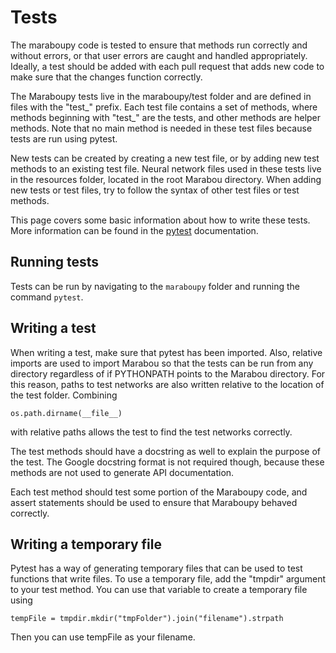 # Tests

The maraboupy code is tested to ensure that methods run correctly and without errors, or that user
errors are caught and handled appropriately. Ideally, a test should be added with each pull request
that adds new code to make sure that the changes function correctly.

The Maraboupy tests live in the maraboupy/test folder and are
defined in files with the "test_" prefix. Each test file contains a set of methods, where methods
beginning with "test_" are the tests, and other methods are helper methods. Note that no main method is
needed in these test files because tests are run using pytest.

New tests can be created by creating a new test file, or by adding new test methods to an existing test
file. Neural network files used in these tests live in the resources folder, located in the root Marabou
directory. When adding new tests or test files, try to follow the syntax of other test files or test methods.

This page covers some basic information about how to write these tests. More information can be found in the
[pytest](https://docs.pytest.org/en/stable/) documentation.

## Running tests

Tests can be run by navigating to the `maraboupy` folder and running the command `pytest`.

## Writing a test
When writing a test, make sure that pytest has been imported. Also, relative imports are used to import Marabou
so that the tests can be run from any directory regardless of if PYTHONPATH points to the Marabou directory.
For this reason, paths to test networks are also written relative to the location of the test folder. Combining
```
os.path.dirname(__file__)
```
with relative paths allows the test to find the test networks correctly.

The test methods should have a docstring as well to explain the purpose of the test. The Google docstring
format is not required though, because these methods are not used to generate API documentation.

Each test method should test some portion of the Maraboupy code, and assert statements should be used to
ensure that Maraboupy behaved correctly.

## Writing a temporary file
Pytest has a way of generating temporary files that can be used to test functions that write files. To use a
temporary file, add the "tmpdir" argument to your test method. You can use that variable to create a temporary
file using
```
tempFile = tmpdir.mkdir("tmpFolder").join("filename").strpath
```
Then you can use tempFile as your filename.
